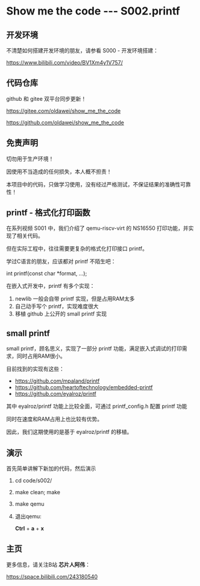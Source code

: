 # Show me the code --- S002.printf

## 开发环境

不清楚如何搭建开发环境的朋友，请参看 S000 - 开发环境搭建：

https://www.bilibili.com/video/BV1Xm4y1V757/



## 代码仓库

github 和 gitee 双平台同步更新！

https://gitee.com/oldawei/show_me_the_code

https://github.com/oldawei/show_me_the_code



## 免责声明

切勿用于生产环境！

因使用不当造成的任何损失，本人概不担责！

本项目中的代码，只做学习使用，没有经过严格测试，不保证结果的准确性可靠性！



## printf - 格式化打印函数

在系列视频 S001 中，我们介绍了 qemu-riscv-virt 的 NS16550 打印功能，并实现了相关代码。

但在实际工程中，往往需要更复杂的格式化打印接口 printf。

学过C语言的朋友，应该都对 printf 不陌生吧：

int printf(const char *format, ...);



在嵌入式开发中，printf 有多个实现：

1. newlib 一般会自带 printf 实现，但是占用RAM太多
2. 自己动手写个 printf，实现难度很大
3. 移植 github 上公开的 small printf 实现



## small printf

small printf，顾名思义，实现了一部分 printf 功能，满足嵌入式调试的打印需求，同时占用RAM很小。

目前找到的实现有这些：

- https://github.com/mpaland/printf
- https://github.com/heartoftechnology/embedded-printf
- https://github.com/eyalroz/printf

其中 eyalroz/printf 功能上比较全面，可通过 printf_config.h 配置 printf 功能

同时在速度和RAM占用上也比较有优势。

因此，我们这期使用的是基于 eyalroz/printf 的移植。



## 演示

首先简单讲解下新加的代码，然后演示

1. cd code/s002/

2. make clean; make

3. make qemu

4. 退出qemu: 

   **Ctrl** + **a** + **x**



## 主页

更多信息，请关注B站 **芯片人阿伟**：

https://space.bilibili.com/243180540



